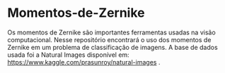 # Momentos-de-Zernike
Os momentos de Zernike são importantes ferramentas  usadas na visão computacional. Nesse repositório encontrará  o uso dos momentos de Zernike em um problema de  classificação de imagens. A base de dados usada foi a Natural Images disponível em: https://www.kaggle.com/prasunroy/natural-images .
